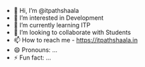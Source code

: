 - 👋 Hi, I’m @itpathshaala
- 👀 I’m interested in Development
- 🌱 I’m currently learning ITP
- 💞️ I’m looking to collaborate with Students
- 📫 How to reach me - https://itpathshaala.in
- 😄 Pronouns: ...
- ⚡ Fun fact: ...

<!---
itpathshaala/itpathshaala is a ✨ special ✨ repository because its `README.md` (this file) appears on your GitHub profile.
You can click the Preview link to take a look at your changes.
--->
